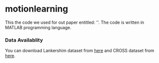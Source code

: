 # motionlearning
This the code we used for out paper entitled: ''. The code is written in MATLAB programming language. 

### Data Availablity
You can download Lankershim dataset from [here](https://ops.fhwa.dot.gov/trafficanalysistools/ngsim.htm)  and CROSS dataset from [here](http://cvrr.ucsd.edu/bmorris/datasets/dataset_trajectory_analysis.html).
